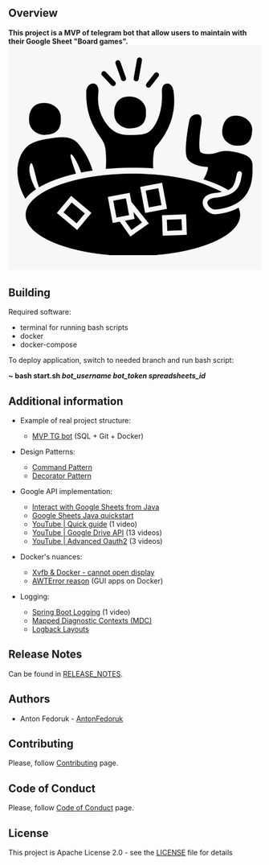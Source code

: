 ## Overview
**This project is a MVP of telegram bot that allow users to maintain with their Google Sheet "Board games".**
![img.png](img.png)
## Building

Required software:

* terminal for running bash scripts
* docker
* docker-compose

To deploy application, switch to needed branch and run bash script:

<b>~ bash start.sh _bot_username_ _bot_token_ _spreadsheets_id_</b>

## Additional information
* Example of real project structure:
    * [MVP TG bot](https://javarush.com/groups/posts/2935-java-proekt-ot-a-do-ja-pishem-realjhnihy-proekt-dlja-portfolio#articles) (SQL + Git + Docker)

* Design Patterns:
    * [Command Pattern](https://refactoring.guru/design-patterns/command)
    * [Decorator Pattern](https://refactoring.guru/design-patterns/decorator)
  
* Google  API implementation:
    * [Interact with Google Sheets from Java](https://www.baeldung.com/google-sheets-java-client)
    * [Google Sheets Java quickstart](https://developers.google.com/sheets/api/quickstart/java)
    * [YouTube | Quick guide](https://www.youtube.com/watch?v=8yJrQk9ShPg) (1 video)
    * [YouTube | Google Drive API](https://www.youtube.com/watch?v=meoW_DG_QJE&list=PL6staZz89fj_sEJkcwATwSjKTENIkMCAl) (13 videos)
    * [YouTube | Advanced Oauth2](https://www.youtube.com/watch?v=n4eV7NH-p-I&list=PLSvyRHmxcfepRR2McW4vbxt-gHeC6KuVy) (3 videos)

* Docker's nuances:
    * [Xvfb & Docker - cannot open display](https://stackoverflow.com/questions/32151043/xvfb-docker-cannot-open-display) 
    * [AWTError reason](https://medium.com/@pigiuz/hw-accelerated-gui-apps-on-docker-7fd424fe813e) (GUI apps on Docker)

* Logging:
  * [Spring Boot Logging](https://www.youtube.com/watch?v=8AN58dHzkz4) (1 video)
  * [Mapped Diagnostic Contexts (MDC)](https://logback.qos.ch/manual/mdc.html)
  * [Logback Layouts](https://logback.qos.ch/manual/layouts.html)

## Release Notes
Can be found in [RELEASE_NOTES](RELEASE_NOTES.md).

## Authors
* Anton Fedoruk - [AntonFedoruk](https://github.com/AntonFedoruk)

## Contributing
Please, follow [Contributing](CONTRIBUTING.md) page.

## Code of Conduct
Please, follow [Code of Conduct](CODE_OF_CONDUCT.md) page.

## License
This project is Apache License 2.0 - see the [LICENSE](LICENSE) file for details